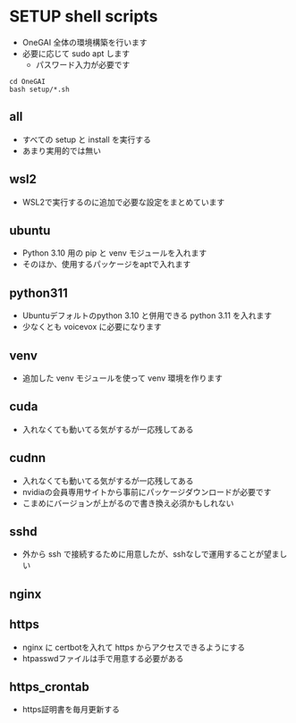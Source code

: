 # SETUP shell scripts

- OneGAI 全体の環境構築を行います
- 必要に応じて sudo apt します
  - パスワード入力が必要です

```
cd OneGAI
bash setup/*.sh
```

## all

- すべての setup と install を実行する
- あまり実用的では無い

## wsl2

- WSL2で実行するのに追加で必要な設定をまとめています

## ubuntu

- Python 3.10 用の pip と venv モジュールを入れます
- そのほか、使用するパッケージをaptで入れます

## python311

- Ubuntuデフォルトのpython 3.10 と併用できる python 3.11 を入れます
- 少なくとも voicevox に必要になります

## venv

- 追加した venv モジュールを使って venv 環境を作ります

## cuda

- 入れなくても動いてる気がするが一応残してある

## cudnn

- 入れなくても動いてる気がするが一応残してある
- nvidiaの会員専用サイトから事前にパッケージダウンロードが必要です
- こまめにバージョンが上がるので書き換え必須かもしれない

## sshd

- 外から ssh で接続するために用意したが、sshなしで運用することが望ましい

## nginx
## https

- nginx に certbotを入れて https からアクセスできるようにする
- htpasswdファイルは手で用意する必要がある

## https_crontab

- https証明書を毎月更新する
